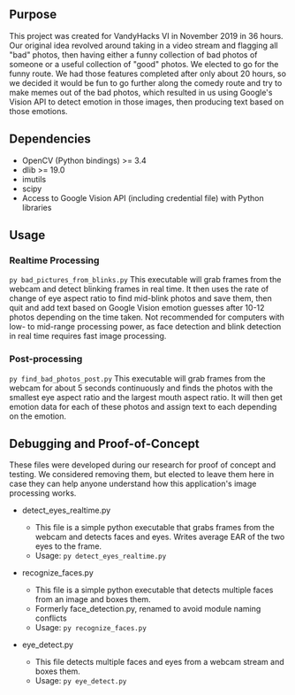 ## Purpose
This project was created for VandyHacks VI in November 2019 in 36 hours. Our original idea revolved around taking in a video stream and flagging all "bad" photos, then having either a funny collection of bad photos of someone or a useful collection of "good" photos. We elected to go for the funny route. We had those features completed after only about 20 hours, so we decided it would be fun to go further along the comedy route and try to make memes out of the bad photos, which resulted in us using Google's Vision API to detect emotion in those images, then producing text based on those emotions.

## Dependencies
- OpenCV (Python bindings) >= 3.4
- dlib >= 19.0
- imutils
- scipy
- Access to Google Vision API (including credential file) with Python libraries

## Usage
### Realtime Processing
`py bad_pictures_from_blinks.py`
This executable will grab frames from the webcam and detect blinking frames in real time. It then uses the rate of change of eye aspect ratio to find mid-blink photos and save them, then quit and add text based on Google Vision emotion guesses after 10-12 photos depending on the time taken. Not recommended for computers with low- to mid-range processing power, as face detection and blink detection in real time requires fast image processing. 

### Post-processing
`py find_bad_photos_post.py`
This executable will grab frames from the webcam for about 5 seconds continuously and finds the photos with the smallest eye aspect ratio and the largest mouth aspect ratio. It will then get emotion data for each of these photos and assign text to each depending on the emotion. 

## Debugging and Proof-of-Concept
These files were developed during our research for proof of concept and testing. We considered removing them, but elected to leave them here in case they can help anyone understand how this application's image processing works. 

- detect_eyes_realtime.py
  - This file is a simple python executable that grabs frames from the webcam and detects faces and eyes. Writes average EAR of the two eyes to the frame.
  - Usage: `py detect_eyes_realtime.py`
  
- recognize_faces.py
  - This file is a simple python executable that detects multiple faces from an image and boxes them.
  - Formerly face_detection.py, renamed to avoid module naming conflicts
  - Usage: `py recognize_faces.py`

- eye_detect.py
  - This file detects multiple faces and eyes from a webcam stream and boxes them. 
  - Usage: `py eye_detect.py`
